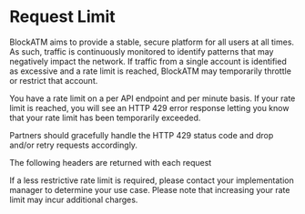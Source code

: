# Request Limit

BlockATM aims to provide a stable, secure platform for all users at all times. As such, traffic is continuously monitored to identify patterns that may negatively impact the network. If traffic from a single account is identified as excessive and a rate limit is reached, BlockATM may temporarily throttle or restrict that account.

You have a rate limit on a per API endpoint and per minute basis. If your rate limit is reached, you will see an HTTP 429 error response letting you know that your rate limit has been temporarily exceeded.

Partners should gracefully handle the HTTP 429 status code and drop and/or retry requests accordingly.

The following headers are returned with each request

If a less restrictive rate limit is required, please contact your implementation manager to determine your use case. Please note that increasing your rate limit may incur additional charges.
